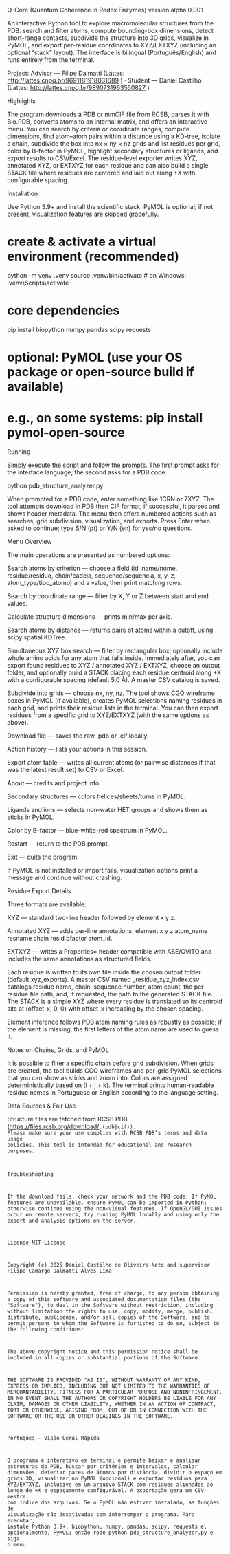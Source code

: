Q-Core (Quantum Coherence in Redox Enzymes) version alpha 0.001


An interactive Python tool to explore macromolecular structures from the PDB: search and filter atoms, compute bounding-box dimensions, detect short-range contacts, subdivide the structure into 3D grids, visualize in PyMOL, and export per-residue coordinates to XYZ/EXTXYZ (including an optional “stack” layout). The interface is bilingual (Português/English) and runs entirely from the terminal.

Project: Advisor — Filipe Dalmatti (Lattes: http://lattes.cnpq.br/9691181918031689
) · Student — Daniel Castilho (Lattes: http://lattes.cnpq.br/9890731963550827
)

Highlights

The program downloads a PDB or mmCIF file from RCSB, parses it with Bio.PDB, converts atoms to an internal matrix, and offers an interactive menu. You can search by criteria or coordinate ranges, compute dimensions, find atom–atom pairs within a distance using a KD-tree, isolate a chain, subdivide the box into nx × ny × nz grids and list residues per grid, color by B-factor in PyMOL, highlight secondary structures or ligands, and export results to CSV/Excel. The residue-level exporter writes XYZ, annotated XYZ, or EXTXYZ for each residue and can also build a single STACK file where residues are centered and laid out along +X with configurable spacing.

Installation

Use Python 3.9+ and install the scientific stack. PyMOL is optional; if not present, visualization features are skipped gracefully.

# create & activate a virtual environment (recommended)
python -m venv .venv
source .venv/bin/activate  # on Windows: .venv\Scripts\activate

# core dependencies
pip install biopython numpy pandas scipy requests

# optional: PyMOL (use your OS package or open-source build if available)
# e.g., on some systems: pip install pymol-open-source

Running

Simply execute the script and follow the prompts. The first prompt asks for the interface language; the second asks for a PDB code.

python pdb_structure_analyzer.py


When prompted for a PDB code, enter something like 1CRN or 7XYZ. The tool attempts download in PDB then CIF format; if successful, it parses and shows header metadata. The menu then offers numbered actions such as searches, grid subdivision, visualization, and exports. Press Enter when asked to continue; type S/N (pt) or Y/N (en) for yes/no questions.

Menu Overview

The main operations are presented as numbered options:

Search atoms by criterion — choose a field (id, name/nome, residue/residuo, chain/cadeia, sequence/sequencia, x, y, z, atom_type/tipo_atomo) and a value, then print matching rows.

Search by coordinate range — filter by X, Y or Z between start and end values.

Calculate structure dimensions — prints min/max per axis.

Search atoms by distance — returns pairs of atoms within a cutoff, using scipy.spatial.KDTree.

Simultaneous XYZ box search — filter by rectangular box; optionally include whole amino acids for any atom that falls inside. Immediately after, you can export found residues to XYZ / annotated XYZ / EXTXYZ, choose an output folder, and optionally build a STACK placing each residue centroid along +X with a configurable spacing (default 5.0 Å). A master CSV catalog is saved.

Subdivide into grids — choose nx, ny, nz. The tool shows CGO wireframe boxes in PyMOL (if available), creates PyMOL selections naming residues in each grid, and prints their residue lists in the terminal. You can then export residues from a specific grid to XYZ/EXTXYZ (with the same options as above).

Download file — saves the raw .pdb or .cif locally.

Action history — lists your actions in this session.

Export atom table — writes all current atoms (or pairwise distances if that was the latest result set) to CSV or Excel.

About — credits and project info.

Secondary structures — colors helices/sheets/turns in PyMOL.

Ligands and ions — selects non-water HET groups and shows them as sticks in PyMOL.

Color by B-factor — blue-white-red spectrum in PyMOL.

Restart — return to the PDB prompt.

Exit — quits the program.

If PyMOL is not installed or import fails, visualization options print a message and continue without crashing.

Residue Export Details

Three formats are available:

XYZ — standard two-line header followed by element x y z.

Annotated XYZ — adds per-line annotations: element x y z atom_name resname chain resid bfactor atom_id.

EXTXYZ — writes a Properties= header compatible with ASE/OVITO and includes the same annotations as structured fields.

Each residue is written to its own file inside the chosen output folder (default xyz_exports). A master CSV named <PDB>_residue_xyz_index.csv catalogs residue name, chain, sequence number, atom count, the per-residue file path, and, if requested, the path to the generated STACK file. The STACK is a simple XYZ where every residue is translated so its centroid sits at (offset_x, 0, 0) with offset_x increasing by the chosen spacing.

Element inference follows PDB atom naming rules as robustly as possible; if the element is missing, the first letters of the atom name are used to guess it.

Notes on Chains, Grids, and PyMOL

It is possible to filter a specific chain before grid subdivision. When grids are created, the tool builds CGO wireframes and per-grid PyMOL selections that you can show as sticks and zoom into. Colors are assigned deterministically based on (i + j + k). The terminal prints human-readable residue names in Portuguese or English according to the language setting.

Data Sources & Fair Use

Structure files are fetched from RCSB PDB (https://files.rcsb.org/download/<code>.(pdb|cif)). Please make sure your use complies with RCSB PDB’s terms and data usage policies. This tool is intended for educational and research purposes.

Troubleshooting

If the download fails, check your network and the PDB code. If PyMOL features are unavailable, ensure PyMOL can be imported in Python; otherwise continue using the non-visual features. If OpenGL/GUI issues occur on remote servers, try running PyMOL locally and using only the export and analysis options on the server.

License
MIT License

Copyright (c) 2025 Daniel Castilho de Oliveira-Neto and supervisor Filipe Camargo Dalmatti Alves Lima

Permission is hereby granted, free of charge, to any person obtaining a copy
of this software and associated documentation files (the "Software"), to deal
in the Software without restriction, including without limitation the rights
to use, copy, modify, merge, publish, distribute, sublicense, and/or sell
copies of the Software, and to permit persons to whom the Software is
furnished to do so, subject to the following conditions:

The above copyright notice and this permission notice shall be included in all
copies or substantial portions of the Software.

THE SOFTWARE IS PROVIDED "AS IS", WITHOUT WARRANTY OF ANY KIND, EXPRESS OR
IMPLIED, INCLUDING BUT NOT LIMITED TO THE WARRANTIES OF MERCHANTABILITY,
FITNESS FOR A PARTICULAR PURPOSE AND NONINFRINGEMENT. IN NO EVENT SHALL THE
AUTHORS OR COPYRIGHT HOLDERS BE LIABLE FOR ANY CLAIM, DAMAGES OR OTHER
LIABILITY, WHETHER IN AN ACTION OF CONTRACT, TORT OR OTHERWISE, ARISING FROM,
OUT OF OR IN CONNECTION WITH THE SOFTWARE OR THE USE OR OTHER DEALINGS IN THE
SOFTWARE.

Português — Visão Geral Rápida

O programa é interativo em terminal e permite baixar e analisar estruturas do PDB, buscar por critérios e intervalos, calcular dimensões, detectar pares de átomos por distância, dividir o espaço em grids 3D, visualizar no PyMOL (opcional) e exportar resíduos para XYZ/EXTXYZ, inclusive em um arquivo STACK com resíduos alinhados ao longo de +X e espaçamento configurável. A exportação gera um CSV-mestre com índice dos arquivos. Se o PyMOL não estiver instalado, as funções de visualização são desativadas sem interromper o programa. Para executar, instale Python 3.9+, biopython, numpy, pandas, scipy, requests e, opcionalmente, PyMOL; então rode python pdb_structure_analyzer.py e siga o menu.
